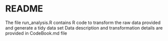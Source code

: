 # README

The file run_analysis.R contains R code to transform the raw data provided and generate a tidy data set
Data description and transformation details are provided in CodeBook.md file